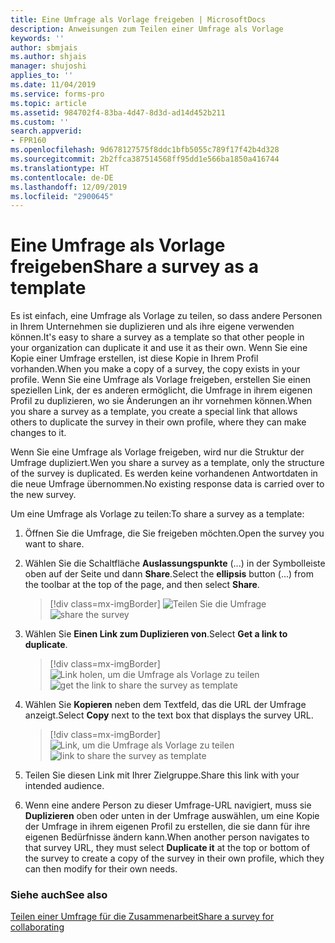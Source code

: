 ```yaml
---
title: Eine Umfrage als Vorlage freigeben | MicrosoftDocs
description: Anweisungen zum Teilen einer Umfrage als Vorlage
keywords: ''
author: sbmjais
ms.author: shjais
manager: shujoshi
applies_to: ''
ms.date: 11/04/2019
ms.service: forms-pro
ms.topic: article
ms.assetid: 984702f4-83ba-4d47-8d3d-ad14d452b211
ms.custom: ''
search.appverid:
- FPR160
ms.openlocfilehash: 9d678127575f8ddc1bfb5055c789f17f42b4d328
ms.sourcegitcommit: 2b2ffca387514568ff95dd1e566ba1850a416744
ms.translationtype: HT
ms.contentlocale: de-DE
ms.lasthandoff: 12/09/2019
ms.locfileid: "2900645"
---
```

# <a name="share-a-survey-as-a-template"></a><span data-ttu-id="d4233-103">Eine Umfrage als Vorlage freigeben</span><span class="sxs-lookup"><span data-stu-id="d4233-103">Share a survey as a template</span></span>

<span data-ttu-id="d4233-104">Es ist einfach, eine Umfrage als Vorlage zu teilen, so dass andere Personen in Ihrem Unternehmen sie duplizieren und als ihre eigene verwenden können.</span><span class="sxs-lookup"><span data-stu-id="d4233-104">It's easy to share a survey as a template so that other people in your organization can duplicate it and use it as their own.</span></span> <span data-ttu-id="d4233-105">Wenn Sie eine Kopie einer Umfrage erstellen, ist diese Kopie in Ihrem Profil vorhanden.</span><span class="sxs-lookup"><span data-stu-id="d4233-105">When you make a copy of a survey, the copy exists in your profile.</span></span> <span data-ttu-id="d4233-106">Wenn Sie eine Umfrage als Vorlage freigeben, erstellen Sie einen speziellen Link, der es anderen ermöglicht, die Umfrage in ihrem eigenen Profil zu duplizieren, wo sie Änderungen an ihr vornehmen können.</span><span class="sxs-lookup"><span data-stu-id="d4233-106">When you share a survey as a template, you create a special link that allows others to duplicate the survey in their own profile, where they can make changes to it.</span></span>

<span data-ttu-id="d4233-107">Wenn Sie eine Umfrage als Vorlage freigeben, wird nur die Struktur der Umfrage dupliziert.</span><span class="sxs-lookup"><span data-stu-id="d4233-107">Wen you share a survey as a template, only the structure of the survey is duplicated.</span></span> <span data-ttu-id="d4233-108">Es werden keine vorhandenen Antwortdaten in die neue Umfrage übernommen.</span><span class="sxs-lookup"><span data-stu-id="d4233-108">No existing response data is carried over to the new survey.</span></span>

<span data-ttu-id="d4233-109">Um eine Umfrage als Vorlage zu teilen:</span><span class="sxs-lookup"><span data-stu-id="d4233-109">To share a survey as a template:</span></span>

1.  <span data-ttu-id="d4233-110">Öffnen Sie die Umfrage, die Sie freigeben möchten.</span><span class="sxs-lookup"><span data-stu-id="d4233-110">Open the survey you want to share.</span></span>

2. <span data-ttu-id="d4233-111">Wählen Sie die Schaltfläche **Auslassungspunkte** (...) in der Symbolleiste oben auf der Seite und dann **Share**.</span><span class="sxs-lookup"><span data-stu-id="d4233-111">Select the **ellipsis** button (…) from the toolbar at the top of the page, and then select **Share**.</span></span>

    > [!div class=mx-imgBorder]
    > <span data-ttu-id="d4233-112">![Teilen Sie die Umfrage ](media/share-survey.png "Umfrage teilen")</span><span class="sxs-lookup"><span data-stu-id="d4233-112">![share the survey](media/share-survey.png "Share the survey")</span></span>

3.  <span data-ttu-id="d4233-113">Wählen Sie **Einen Link zum Duplizieren von**.</span><span class="sxs-lookup"><span data-stu-id="d4233-113">Select **Get a link to duplicate**.</span></span>

    > [!div class=mx-imgBorder]
    > <span data-ttu-id="d4233-114">![Link holen, um die Umfrage als Vorlage zu teilen](media/get-survey-duplicate-link.png "Laden Sie dann den Link herunter, um die Umfrage als Vorlage freizugeben")</span><span class="sxs-lookup"><span data-stu-id="d4233-114">![get the link to share the survey as template](media/get-survey-duplicate-link.png "Get the link to share the survey as a template")</span></span>  

4.  <span data-ttu-id="d4233-115">Wählen Sie **Kopieren** neben dem Textfeld, das die URL der Umfrage anzeigt.</span><span class="sxs-lookup"><span data-stu-id="d4233-115">Select **Copy** next to the text box that displays the survey URL.</span></span>

    > [!div class=mx-imgBorder]
    > <span data-ttu-id="d4233-116">![Link, um die Umfrage als Vorlage zu teilen](media/survey-duplicate-link.png "Link herunter, um die Umfrage als Vorlage freizugeben")</span><span class="sxs-lookup"><span data-stu-id="d4233-116">![link to share the survey as template](media/survey-duplicate-link.png "Link to share the survey as a template")</span></span>  

5.  <span data-ttu-id="d4233-117">Teilen Sie diesen Link mit Ihrer Zielgruppe.</span><span class="sxs-lookup"><span data-stu-id="d4233-117">Share this link with your intended audience.</span></span>

6.  <span data-ttu-id="d4233-118">Wenn eine andere Person zu dieser Umfrage-URL navigiert, muss sie **Duplizieren** oben oder unten in der Umfrage auswählen, um eine Kopie der Umfrage in ihrem eigenen Profil zu erstellen, die sie dann für ihre eigenen Bedürfnisse ändern kann.</span><span class="sxs-lookup"><span data-stu-id="d4233-118">When another person navigates to that survey URL, they must select **Duplicate it** at the top or bottom of the survey to create a copy of the survey in their own profile, which they can then modify for their own needs.</span></span>

### <a name="see-also"></a><span data-ttu-id="d4233-119">Siehe auch</span><span class="sxs-lookup"><span data-stu-id="d4233-119">See also</span></span>

[<span data-ttu-id="d4233-120">Teilen einer Umfrage für die Zusammenarbeit</span><span class="sxs-lookup"><span data-stu-id="d4233-120">Share a survey for collaborating</span></span>](share-survey-collaborate.md)
